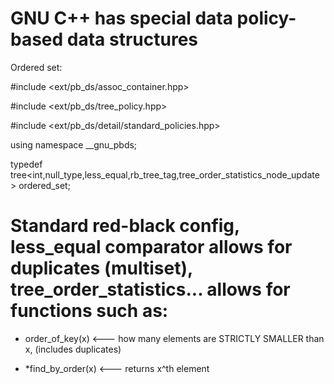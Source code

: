 # GNU C++ has special data policy-based data structures

Ordered set:

#include <ext/pb_ds/assoc_container.hpp>

#include <ext/pb_ds/tree_policy.hpp>

#include <ext/pb_ds/detail/standard_policies.hpp>

using namespace __gnu_pbds;

typedef tree<int,null_type,less_equal<int>,rb_tree_tag,tree_order_statistics_node_update> ordered_set;

# Standard red-black config, less_equal comparator allows for duplicates (multiset), tree_order_statistics... allows for functions such as:

- order_of_key(x) <––– how many elements are STRICTLY SMALLER than x, (includes duplicates)

- *find_by_order(x) <––– returns x^th element
